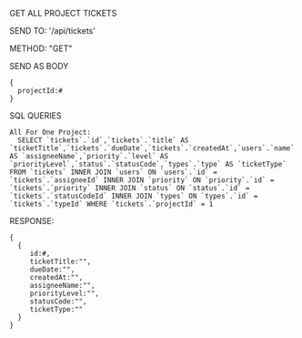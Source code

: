 GET ALL PROJECT TICKETS

  SEND TO:
    '/api/tickets'

  METHOD:
    "GET"

  SEND AS BODY

    {
      projectId:#
    }


  SQL QUERIES

    All For One Project:
      SELECT `tickets`.`id`,`tickets`.`title` AS `ticketTitle`,`tickets`.`dueDate`,`tickets`.`createdAt`,`users`.`name` AS `assigneeName`,`priority`.`level` AS `priorityLevel`,`status`.`statusCode`,`types`.`type` AS `ticketType` FROM `tickets` INNER JOIN `users` ON `users`.`id` = `tickets`.`assigneeId` INNER JOIN `priority` ON `priority`.`id` = `tickets`.`priority` INNER JOIN `status` ON `status`.`id` = `tickets`.`statusCodeId` INNER JOIN `types` ON `types`.`id` = `tickets`.`typeId` WHERE `tickets`.`projectId` = 1


  RESPONSE:

    {
      {
         id:#,
         ticketTitle:"",
         dueDate:"",
         createdAt:"",
         assigneeName:"",
         priorityLevel:"",
         statusCode:"",
         ticketType:""
      }
    }
